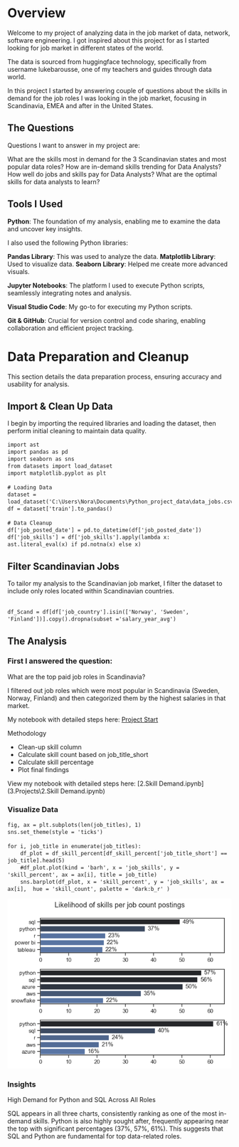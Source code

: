 # Overview

Welcome to my project of analyzing data in the job market of data, network, software engineering. I got inspired about this project for as I started looking for job market in different states of the world.

The data is sourced from huggingface technology, specifically from username lukebarousse, one of my teachers and guides through data world. 

In this project I started by answering couple of questions about the skills in demand for the job roles I was looking in the job market, focusing in Scandinavia, EMEA and after in the United States. 

## The Questions

Questions I want to answer in my project are:

What are the skills most in demand for the 3 Scandinavian states and most popular data roles?
How are in-demand skills trending for Data Analysts?
How well do jobs and skills pay for Data Analysts?
What are the optimal skills for data analysts to learn? 

## Tools I Used


**Python**: The foundation of my analysis, enabling me to examine the data and uncover key insights.

I also used the following Python libraries:

**Pandas Library**: This was used to analyze the data.
**Matplotlib Library**: Used to visualize data.
**Seaborn Library**: Helped me create more advanced visuals.

**Jupyter Notebooks**: The platform I used to execute Python scripts, seamlessly integrating notes and analysis.

**Visual Studio Code**: My go-to for executing my Python scripts.

**Git & GitHub**: Crucial for version control and code sharing, enabling collaboration and efficient project tracking.

# Data Preparation and Cleanup

This section details the data preparation process, ensuring accuracy and usability for analysis.

## Import & Clean Up Data

I begin by importing the required libraries and loading the dataset, then perform initial cleaning to maintain data quality.

```# Importing Libraries
import ast
import pandas as pd
import seaborn as sns
from datasets import load_dataset
import matplotlib.pyplot as plt  

# Loading Data
dataset = load_dataset('C:\Users\Nora\Documents\Python_project_data\data_jobs.csv')
df = dataset['train'].to_pandas()

# Data Cleanup
df['job_posted_date'] = pd.to_datetime(df['job_posted_date'])
df['job_skills'] = df['job_skills'].apply(lambda x: ast.literal_eval(x) if pd.notna(x) else x)
```

## Filter Scandinavian Jobs
To tailor my analysis to the Scandinavian job market, I filter the dataset to include only roles located within Scandinavian countries.

```

df_Scand = df[df['job_country'].isin(['Norway', 'Sweden', 'Finland'])].copy().dropna(subset ='salary_year_avg')

```

## The Analysis

### First I answered the question: 

What are the top paid job roles in Scandinavia? 

I filtered out job roles which were most popular in Scandinavia (Sweden, Norway, Finland) and then categorized them by the highest salaries in that market. 

My notebook with detailed steps here: [Project Start](https://www.example.com)

Methodology

- Clean-up skill column
- Calculate skill count based on job_title_short
- Calculate skill percentage
- Plot final findings

View my notebook with detailed steps here: [2.Skill Demand.ipynb](3.Projects\2.Skill Demand.ipynb)

### Visualize Data

```
fig, ax = plt.subplots(len(job_titles), 1)
sns.set_theme(style = 'ticks')

for i, job_title in enumerate(job_titles):
    df_plot = df_skill_percent[df_skill_percent['job_title_short'] == job_title].head(5)
    #df_plot.plot(kind = 'barh', x = 'job_skills', y = 'skill_percent', ax = ax[i], title = job_title)
    sns.barplot(df_plot, x = 'skill_percent', y = 'job_skills', ax = ax[i],  hue = 'skill_count', palette = 'dark:b_r' )
```
    

![Visualization of 5 top in demand skills for 3 top roles](3.Projects\Images\skill_in_demand_for_three_top_roles.png)

### Insights

High Demand for Python and SQL Across All Roles

SQL appears in all three charts, consistently ranking as one of the most in-demand skills.
Python is also highly sought after, frequently appearing near the top with significant percentages (37%, 57%, 61%).
This suggests that SQL and Python are fundamental for top data-related roles.


